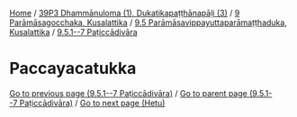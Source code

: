 
[Home](/) / [39P3 Dhammānuloma (1), Dukatikapaṭṭhānapāḷi (3)](../../../../39P3.md) / [9 Parāmāsagocchaka, Kusalattika](../../../9.md) / [9.5 Parāmāsavippayuttaparāmaṭṭhaduka, Kusalattika](../../9.5.md) / [9.5.1--7 Paṭiccādivāra](../9.5.1--7.md)

# Paccayacatukka


[Go to previous page (9.5.1--7 Paṭiccādivāra)](../9.5.1--7.md) / [Go to parent page (9.5.1--7 Paṭiccādivāra)](../9.5.1--7.md) / [Go to next page (Hetu)](Paccayacatukka/Hetu.md)


